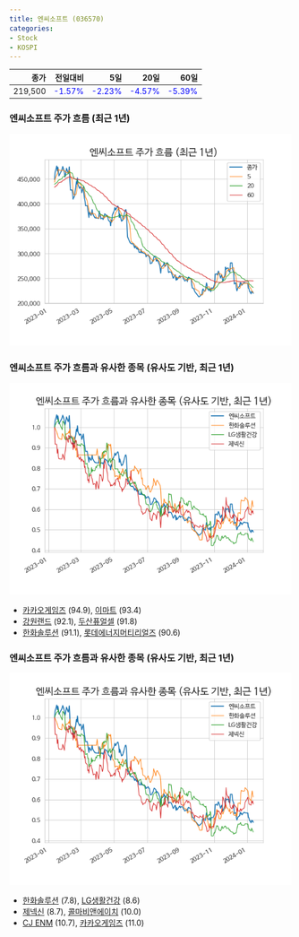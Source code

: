 ```yaml
---
title: 엔씨소프트 (036570)
categories:
- Stock
- KOSPI
---
```


|종가|전일대비|5일|20일|60일|
|---:|-------:|--:|---:|---:|
|219,500|<span style="color: blue">-1.57%</span>|<span style="color: blue">-2.23%</span>|<span style="color: blue">-4.57%</span>|<span style="color: blue">-5.39%</span>|

<!-- more -->
### 엔씨소프트 주가 흐름 (최근 1년)
![036570](/assets/images/stock/036570.png)


### 엔씨소프트 주가 흐름과 유사한 종목 (유사도 기반, 최근 1년)
![036570](/assets/images/stock/036570_sim.png)

- [카카오게임즈](/293490/) (94.9), [이마트](/139480/) (93.4)
- [강원랜드](/035250/) (92.1), [두산퓨얼셀](/336260/) (91.8)
- [한화솔루션](/009830/) (91.1), [롯데에너지머티리얼즈](/020150/) (90.6)


### 엔씨소프트 주가 흐름과 유사한 종목 (유사도 기반, 최근 1년)
![036570](/assets/images/stock/036570_sim.png)

- [한화솔루션](/009830/) (7.8), [LG생활건강](/051900/) (8.6)
- [제넥신](/095700/) (8.7), [콜마비앤에이치](/200130/) (10.0)
- [CJ ENM](/035760/) (10.7), [카카오게임즈](/293490/) (11.0)